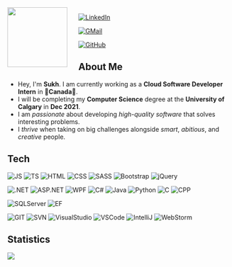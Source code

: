 <img align="left" style="margin-right: 25px;" height="135px" src="https://user-images.githubusercontent.com/50682117/111104991-83fbee80-8517-11eb-8948-cffde8b5c689.png">

[![LinkedIn](https://img.shields.io/badge/-Connect-black?style=for-the-badge&logo=Linkedin)](https://www.linkedin.com/in/sukhjot-sekhon/)  

[![GMail](https://img.shields.io/badge/-Say%20Hi!-black?style=for-the-badge&logo=gmail&logoColor=white)](mailto:sukhjot.sekhon@ucalgary.ca)  

[![GitHub](https://img.shields.io/badge/Follow-black.svg?&style=for-the-badge&logo=github&logoColor=white)](https://github.com/sukhjot-sekhon)   

## About Me
* Hey, I'm **Sukh**. I am currently working as a **Cloud Software Developer Intern** in 🍁**Canada**🍁.  
* I will be completing my **Computer Science** degree at the **University of Calgary** in **Dec 2021**.  
* I am *passionate* about developing *high-quality software* that solves interesting problems.  
* I *thrive* when taking on big challenges alongside *smart*, *abitious*, and *creative* people.

## Tech
![JS](https://img.shields.io/badge/JavaScript-F7DF1E?style=for-the-badge&logo=javascript&logoColor=black) ![TS](https://img.shields.io/badge/TypeScript-007ACC?style=for-the-badge&logo=typescript&logoColor=white) ![HTML](https://img.shields.io/badge/HTML5-E34F26?style=for-the-badge&logo=html5&logoColor=white) ![CSS](https://img.shields.io/badge/CSS3-1572B6?style=for-the-badge&logo=css3&logoColor=white) ![SASS](https://img.shields.io/badge/Sass-CC6699?style=for-the-badge&logo=sass&logoColor=white) ![Bootstrap](https://img.shields.io/badge/Bootstrap-563D7C?style=for-the-badge&logo=bootstrap&logoColor=white) ![jQuery](https://img.shields.io/badge/jQuery-0769AD?style=for-the-badge&logo=jquery&logoColor=white)

![.NET](https://img.shields.io/badge/.NET-5C2D91?style=for-the-badge&logo=.net&logoColor=white) ![ASP.NET](https://img.shields.io/badge/ASP.NET-5C2D91?style=for-the-badge&logo=.net&logoColor=white) ![WPF](https://img.shields.io/badge/WPF-5C2D91?style=for-the-badge&logo=.net&logoColor=white) ![C#](https://img.shields.io/badge/c_%23%20-239120?style=for-the-badge&logo=c-sharp&logoColor=white) ![Java](https://img.shields.io/badge/Java-ED8B00?style=for-the-badge&logo=java&logoColor=white) ![Python](https://img.shields.io/badge/Python-3776AB?style=for-the-badge&logo=python&logoColor=white) ![C](https://img.shields.io/badge/C-00599C?style=for-the-badge&logo=c&logoColor=white) ![CPP](https://img.shields.io/badge/C%2B%2B-00599C?style=for-the-badge&logo=c%2B%2B&logoColor=white)

![SQLServer](https://img.shields.io/badge/SQL_Server-CC2927?style=for-the-badge&logo=microsoft-sql-server&logoColor=white) ![EF](https://img.shields.io/badge/Entity_Framework-5C2D91?style=for-the-badge&logo=.net&logoColor=white) 

![GIT](https://img.shields.io/badge/Git-F05032?style=for-the-badge&logo=git&logoColor=white) ![SVN](https://img.shields.io/badge/SVN-809CC9?style=for-the-badge&logo=subversion&logoColor=white) ![VisualStudio](https://img.shields.io/badge/Visual_Studio-5C2D91?style=for-the-badge&logo=visual%20studio&logoColor=white) ![VSCode](https://img.shields.io/badge/Visual_Studio_Code-0078D4?style=for-the-badge&logo=visual%20studio%20code&logoColor=white) ![IntelliJ](https://img.shields.io/badge/IntellIj-f97a12?style=for-the-badge&logo=JetBrains&logoColor=white) ![WebStorm](https://img.shields.io/badge/WebStorm-1d8dd7?style=for-the-badge&logo=JetBrains&logoColor=white)

## Statistics
<p align='left'>
  <a href="#"><img src="https://github-readme-stats.vercel.app/api?username=sukhjot-sekhon&show_icons=true&theme=tokyonight"></a>
</p>
